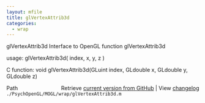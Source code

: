 ```yaml
---
layout: mfile
title: glVertexAttrib3d
categories:
  - wrap
---
```


glVertexAttrib3d  Interface to OpenGL function glVertexAttrib3d

usage:  glVertexAttrib3d\( index, x, y, z \)

C function:  void glVertexAttrib3d\(GLuint index, GLdouble x, GLdouble y, GLdouble z\)


<div class="code_header" style="text-align:right;">
  <span style="float:left;">Path&nbsp;&nbsp;</span> <span class="counter">Retrieve <a href=
  "https://raw.github.com/Psychtoolbox-3/Psychtoolbox-3/beta/./PsychOpenGL/MOGL/wrap/glVertexAttrib3d.m">current version from GitHub</a> | View <a href=
  "https://github.com/Psychtoolbox-3/Psychtoolbox-3/commits/beta/./PsychOpenGL/MOGL/wrap/glVertexAttrib3d.m">changelog</a></span>
</div>
<div class="code">
  <code>./PsychOpenGL/MOGL/wrap/glVertexAttrib3d.m</code>
</div>
